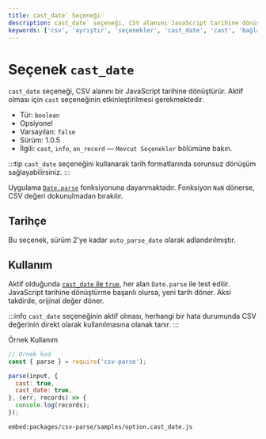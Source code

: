 ```yaml
---
title: cast_date` Seçeneği
description: cast_date` seçeneği, CSV alanını JavaScript tarihine dönüştürmek için kullanılır. Aktif olması için `cast` seçeneğinin etkinleştirilmesi gerekmektedir. Bu belge, seçeneklerin kullanımına dair detaylı bilgileri içermektedir.
keywords: ['csv', 'ayrıştır', 'seçenekler', 'cast_date', 'cast', 'bağlam', 'satırlar']
---
```


# Seçenek `cast_date`

`cast_date` seçeneği, CSV alanını bir JavaScript tarihine dönüştürür. Aktif olması için `cast` seçeneğinin etkinleştirilmesi gerekmektedir.

* Tür: `boolean`
* Opsiyonel
* Varsayılan: `false`
* Sürüm: 1.0.5
* İlgili: `cast`, `info`, `on_record` &mdash; `Mevcut Seçenekler` bölümüne bakın.

:::tip
`cast_date` seçeneğini kullanarak tarih formatlarında sorunsuz dönüşüm sağlayabilirsiniz.
:::

Uygulama [`Date.parse`](https://developer.mozilla.org/en-US/docs/Web/JavaScript/Reference/Global_Objects/Date/parse) fonksiyonuna dayanmaktadır. Fonksiyon `NaN` dönerse, CSV değeri dokunulmadan bırakılır.

## Tarihçe

Bu seçenek, sürüm 2'ye kadar `auto_parse_date` olarak adlandırılmıştır.

## Kullanım

Aktif olduğunda [`cast_date` ile `true`](https://github.com/adaltas/node-csv/blob/master/packages/csv-parse/samples/option.cast_date.js), her alan `Date.parse` ile test edilir. JavaScript tarihine dönüştürme başarılı olursa, yeni tarih döner. Aksi takdirde, orijinal değer döner.

:::info
`cast_date` seçeneğinin aktif olması, herhangi bir hata durumunda CSV değerinin direkt olarak kullanılmasına olanak tanır.
:::


Örnek Kullanım

```javascript
// Örnek kod
const { parse } = require('csv-parse');

parse(input, {
  cast: true,
  cast_date: true,
}, (err, records) => {
  console.log(records);
});
```



`embed:packages/csv-parse/samples/option.cast_date.js`